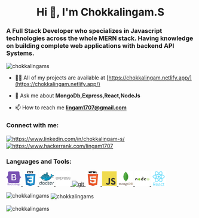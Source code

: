 <h1 align="center">Hi 👋, I'm Chokkalingam.S</h1>
<h3 align="left">A Full Stack Developer who specializes in Javascript technologies across the whole MERN stack. Having knowledge on building complete web applications with backend API Systems.</h3>

<p align="left"> <img src="https://komarev.com/ghpvc/?username=chokkalingams&label=Profile%20views&color=0e75b6&style=flat" alt="chokkalingams" /> </p>

- 👨‍💻 All of my projects are available at [https://chokkalingam.netlify.app/](https://chokkalingam.netlify.app/)

- 💬 Ask me about **MongoDb,Express,React,NodeJs**

- 📫 How to reach me **lingam1707@gmail.com**

<h3 align="left">Connect with me:</h3>
<p align="left">
<a href="https://www.linkedin.com/in/chokkalingam-s/" target="blank"><img align="center" src="https://raw.githubusercontent.com/rahuldkjain/github-profile-readme-generator/master/src/images/icons/Social/linked-in-alt.svg" alt="https://www.linkedin.com/in/chokkalingam-s/" height="30" width="40" /></a>
<a href="https://www.hackerrank.com/lingam1707" target="blank"><img align="center" src="https://raw.githubusercontent.com/rahuldkjain/github-profile-readme-generator/master/src/images/icons/Social/hackerrank.svg" alt="https://www.hackerrank.com/lingam1707" height="30" width="40" /></a>
</p>

<h3 align="left">Languages and Tools:</h3>
<p align="left"> <a href="https://getbootstrap.com" target="_blank" rel="noreferrer"> <img src="https://raw.githubusercontent.com/devicons/devicon/master/icons/bootstrap/bootstrap-plain-wordmark.svg" alt="bootstrap" width="40" height="40"/> </a> <a href="https://www.w3schools.com/css/" target="_blank" rel="noreferrer"> <img src="https://raw.githubusercontent.com/devicons/devicon/master/icons/css3/css3-original-wordmark.svg" alt="css3" width="40" height="40"/> </a> <a href="https://www.docker.com/" target="_blank" rel="noreferrer"> <img src="https://raw.githubusercontent.com/devicons/devicon/master/icons/docker/docker-original-wordmark.svg" alt="docker" width="40" height="40"/> </a> <a href="https://expressjs.com" target="_blank" rel="noreferrer"> <img src="https://raw.githubusercontent.com/devicons/devicon/master/icons/express/express-original-wordmark.svg" alt="express" width="40" height="40"/> </a> <a href="https://git-scm.com/" target="_blank" rel="noreferrer"> <img src="https://www.vectorlogo.zone/logos/git-scm/git-scm-icon.svg" alt="git" width="40" height="40"/> </a> <a href="https://www.w3.org/html/" target="_blank" rel="noreferrer"> <img src="https://raw.githubusercontent.com/devicons/devicon/master/icons/html5/html5-original-wordmark.svg" alt="html5" width="40" height="40"/> </a> <a href="https://developer.mozilla.org/en-US/docs/Web/JavaScript" target="_blank" rel="noreferrer"> <img src="https://raw.githubusercontent.com/devicons/devicon/master/icons/javascript/javascript-original.svg" alt="javascript" width="40" height="40"/> </a> <a href="https://www.mongodb.com/" target="_blank" rel="noreferrer"> <img src="https://raw.githubusercontent.com/devicons/devicon/master/icons/mongodb/mongodb-original-wordmark.svg" alt="mongodb" width="40" height="40"/> </a> <a href="https://nodejs.org" target="_blank" rel="noreferrer"> <img src="https://raw.githubusercontent.com/devicons/devicon/master/icons/nodejs/nodejs-original-wordmark.svg" alt="nodejs" width="40" height="40"/> </a> <a href="https://reactjs.org/" target="_blank" rel="noreferrer"> <img src="https://raw.githubusercontent.com/devicons/devicon/master/icons/react/react-original-wordmark.svg" alt="react" width="40" height="40"/> </a> </p>

<p><img align="left" src="https://github-readme-stats.vercel.app/api/top-langs?username=chokkalingams&show_icons=true&locale=en&layout=compact" alt="chokkalingams" /></p>


<p>&nbsp;<img align="center" src="https://github-readme-stats.vercel.app/api?username=chokkalingams&show_icons=true&locale=en" alt="chokkalingams" /></p>

<p><img align="center" src="https://github-readme-streak-stats.herokuapp.com/?user=chokkalingams&" alt="chokkalingams" /></p>
